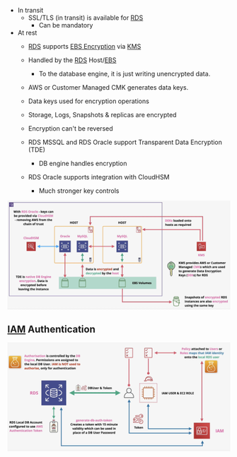 - In transit
	- SSL/TLS (in transit) is available for [RDS](RDS.md)
		- Can be mandatory
- At rest
	- [RDS](RDS.md) supports [EBS Encryption](../EBS/Encryption.md) via [KMS](../KMS/KMS.md)
	- Handled by the [RDS](RDS.md) Host/[EBS](../EBS/EBS.md)
		- To the database engine, it is just writing unencrypted data.
	- AWS or Customer Managed CMK generates data keys.
	- Data keys used for encryption operations
	- Storage, Logs, Snapshots & replicas are encrypted
	- Encryption can't be reversed

	- RDS MSSQL and RDS Oracle support Transparent Data Encryption (TDE)
		- DB engine handles encryption
	- RDS Oracle supports integration with CloudHSM
		- Much stronger key controls

![Pasted image 20250403194950.png](_atts/Pasted%20image%2020250403194950.png)

## [IAM](../Accounts/IAM.md) Authentication
![Pasted image 20250403195232.png](_atts/Pasted%20image%2020250403195232.png)